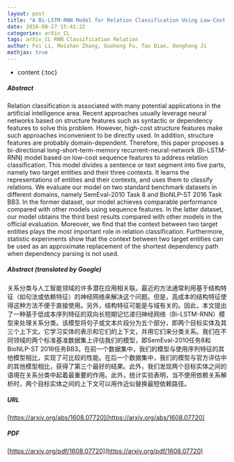 ```yaml
---
layout: post
title: "A Bi-LSTM-RNN Model for Relation Classification Using Low-Cost Sequence Features"
date: 2016-08-27 15:41:22
categories: arXiv_CL
tags: arXiv_CL RNN Classification Relation
author: Fei Li, Meishan Zhang, Guohong Fu, Tao Qian, Donghong Ji
mathjax: true
---
```


* content
{:toc}

##### Abstract
Relation classification is associated with many potential applications in the artificial intelligence area. Recent approaches usually leverage neural networks based on structure features such as syntactic or dependency features to solve this problem. However, high-cost structure features make such approaches inconvenient to be directly used. In addition, structure features are probably domain-dependent. Therefore, this paper proposes a bi-directional long-short-term-memory recurrent-neural-network (Bi-LSTM-RNN) model based on low-cost sequence features to address relation classification. This model divides a sentence or text segment into five parts, namely two target entities and their three contexts. It learns the representations of entities and their contexts, and uses them to classify relations. We evaluate our model on two standard benchmark datasets in different domains, namely SemEval-2010 Task 8 and BioNLP-ST 2016 Task BB3. In the former dataset, our model achieves comparable performance compared with other models using sequence features. In the latter dataset, our model obtains the third best results compared with other models in the official evaluation. Moreover, we find that the context between two target entities plays the most important role in relation classification. Furthermore, statistic experiments show that the context between two target entities can be used as an approximate replacement of the shortest dependency path when dependency parsing is not used.

##### Abstract (translated by Google)
关系分类与人工智能领域的许多潜在应用相关联。最近的方法通常利用基于结构特征（如句法或依赖特征）的神经网络来解决这个问题。但是，高成本的结构特征使得这种方法不便于直接使用。另外，结构特征可能是与域有关的。因此，本文提出了一种基于低成本序列特征的双向长短期记忆递归神经网络（Bi-LSTM-RNN）模型来处理关系分类。该模型将句子或文本片段分为五个部分，即两个目标实体及其三个上下文。它学习实体的表示和它们的上下文，并用它们来分类关系。我们在不同领域的两个标准基准数据集上评估我们的模型，即SemEval-2010任务8和BioNLP-ST 2016任务BB3。在前一个数据集中，我们的模型与使用序列特征的其他模型相比，实现了可比较的性能。在后一个数据集中，我们的模型与官方评估中的其他模型相比，获得了第三个最好的结果。此外，我们发现两个目标实体之间的语境在关系分类中起着最重要的作用。此外，统计实验表明，当不使用依赖关系解析时，两个目标实体之间的上下文可以用作近似替换最短依赖路径。

##### URL
[https://arxiv.org/abs/1608.07720](https://arxiv.org/abs/1608.07720)

##### PDF
[https://arxiv.org/pdf/1608.07720](https://arxiv.org/pdf/1608.07720)

